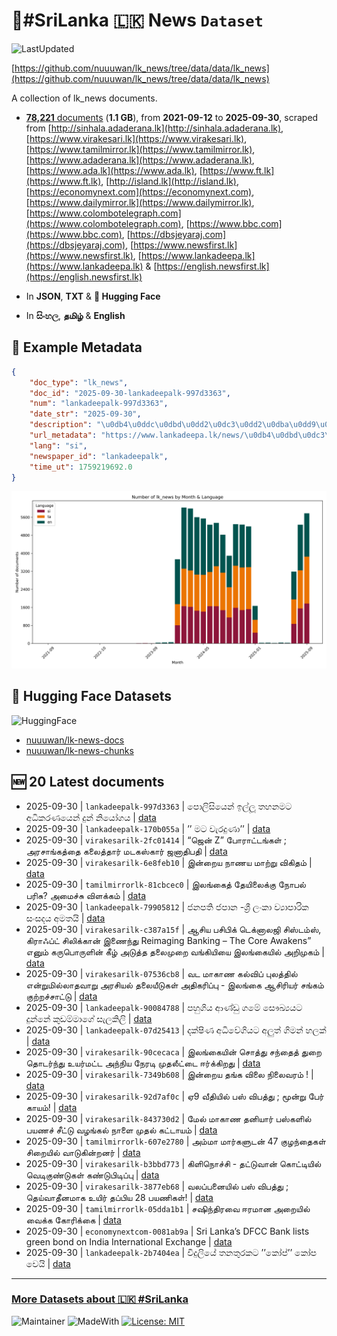 # 📄#SriLanka 🇱🇰 News `Dataset`

![LastUpdated](https://img.shields.io/badge/last_updated-2025--09--30_13:41:37-green)

[https://github.com/nuuuwan/lk_news/tree/data/data/lk_news](https://github.com/nuuuwan/lk_news/tree/data/data/lk_news)

A collection of lk_news documents.

- [**78,221** documents](https://github.com/nuuuwan/lk_news/tree/data/data/lk_news) (**1.1 GB**), from **2021-09-12** to **2025-09-30**, scraped from [http://sinhala.adaderana.lk](http://sinhala.adaderana.lk), [https://www.virakesari.lk](https://www.virakesari.lk), [https://www.tamilmirror.lk](https://www.tamilmirror.lk), [https://www.adaderana.lk](https://www.adaderana.lk), [https://www.ada.lk](https://www.ada.lk), [https://www.ft.lk](https://www.ft.lk), [http://island.lk](http://island.lk), [https://economynext.com](https://economynext.com), [https://www.dailymirror.lk](https://www.dailymirror.lk), [https://www.colombotelegraph.com](https://www.colombotelegraph.com), [https://www.bbc.com](https://www.bbc.com), [https://dbsjeyaraj.com](https://dbsjeyaraj.com), [https://www.newsfirst.lk](https://www.newsfirst.lk), [https://www.lankadeepa.lk](https://www.lankadeepa.lk) & [https://english.newsfirst.lk](https://english.newsfirst.lk)

- In **JSON**, **TXT** & **🤗 Hugging Face**

- In **සිංහල**, **தமிழ்** & **English**

## 📝 Example Metadata

```json
{
    "doc_type": "lk_news",
    "doc_id": "2025-09-30-lankadeepalk-997d3363",
    "num": "lankadeepalk-997d3363",
    "date_str": "2025-09-30",
    "description": "\u0db4\u0ddc\u0dbd\u0dd2\u0dc3\u0dd2\u0dba\u0dd9\u0db1\u0dca \u0d89\u0dbd\u0dca\u0dbd\u0dd6 \u0dad\u0dc4\u0db1\u0db8\u0da7 \u0d85\u0db0\u0dd2\u0d9a\u0dbb\u0dab\u0dba\u0dd9\u0db1\u0dca \u0daf\u0dd4\u0db1\u0dca \u0db1\u0dd2\u0dba\u0ddd\u0d9c\u0dba",
    "url_metadata": "https://www.lankadeepa.lk/news/\u0db4\u0dbd\u0dc3\u0dba\u0db1-\u0d89\u0dbd\u0dbd-\u0dad\u0dc4\u0db1\u0db8\u0da7-\u0d85\u0db0\u0d9a\u0dbb\u0dab\u0dba\u0db1-\u0daf\u0db1-\u0db1\u0dba\u0d9c\u0dba/101-680494",
    "lang": "si",
    "newspaper_id": "lankadeepalk",
    "time_ut": 1759219692.0
}
```

![Chart](https://raw.githubusercontent.com/nuuuwan/lk_news/refs/heads/data/data/lk_news/docs_by_month_and_lang.png)

## 🤗 Hugging Face Datasets

![HuggingFace](https://img.shields.io/badge/-HuggingFace-FDEE21?style=for-the-badge&logo=HuggingFace)

- [nuuuwan/lk-news-docs](https://huggingface.co/datasets/nuuuwan/lk-news-docs)
- [nuuuwan/lk-news-chunks](https://huggingface.co/datasets/nuuuwan/lk-news-chunks)

## 🆕 20 Latest documents

- 2025-09-30 | `lankadeepalk-997d3363` | පොලිසියෙන් ඉල්ලූ තහනමට අධිකරණයෙන් දුන් නියෝගය | [data](https://github.com/nuuuwan/lk_news/tree/data/data/lk_news/2020s/2025/2025-09-30-lankadeepalk-997d3363)
- 2025-09-30 | `lankadeepalk-170b055a` | ’’ මට වැරදුණා’’ | [data](https://github.com/nuuuwan/lk_news/tree/data/data/lk_news/2020s/2025/2025-09-30-lankadeepalk-170b055a)
- 2025-09-30 | `virakesarilk-2fc01414` | “ஜென் Z” போராட்டங்கள் ;  அரசாங்கத்தை கலைத்தார் மடகஸ்கார் ஜனாதிபதி | [data](https://github.com/nuuuwan/lk_news/tree/data/data/lk_news/2020s/2025/2025-09-30-virakesarilk-2fc01414)
- 2025-09-30 | `virakesarilk-6e8feb10` | இன்றைய நாணய மாற்று விகிதம் | [data](https://github.com/nuuuwan/lk_news/tree/data/data/lk_news/2020s/2025/2025-09-30-virakesarilk-6e8feb10)
- 2025-09-30 | `tamilmirrorlk-81cbcec0` | இலங்கைத் தேயிலைக்கு நோபல் பரிசு? அமைச்சு விளக்கம் | [data](https://github.com/nuuuwan/lk_news/tree/data/data/lk_news/2020s/2025/2025-09-30-tamilmirrorlk-81cbcec0)
- 2025-09-30 | `lankadeepalk-79905812` | ජනපති ජපාන -ශ්‍රී ලංකා ව්‍යාපාරික සංසදය අමතයි | [data](https://github.com/nuuuwan/lk_news/tree/data/data/lk_news/2020s/2025/2025-09-30-lankadeepalk-79905812)
- 2025-09-30 | `virakesarilk-c387a15f` | ஆசிய பசிபிக் டெக்னாலஜி சிஸ்டம்ஸ், கிராஃப்ட் சிலிக்கான் இணைந்து Reimaging Banking – The Core Awakens” எனும் கருபொருளின் கீழ் அடுத்த தலைமுறை வங்கியியை இலங்கையில் அறிமுகம் | [data](https://github.com/nuuuwan/lk_news/tree/data/data/lk_news/2020s/2025/2025-09-30-virakesarilk-c387a15f)
- 2025-09-30 | `virakesarilk-07536cb8` | வட மாகாண கல்விப் புலத்தில் என்றுமில்லாதவாறு அரசியல் தலையீடுகள் அதிகரிப்பு - இலங்கை ஆசிரியர் சங்கம் குற்றச்சாட்டு | [data](https://github.com/nuuuwan/lk_news/tree/data/data/lk_news/2020s/2025/2025-09-30-virakesarilk-07536cb8)
- 2025-09-30 | `lankadeepalk-90084788` | පහුගිය ආණ්ඩු ගමේ සෞඛ්‍යයට දුන්නේ කුඩම්මාගේ සැලකිලි | [data](https://github.com/nuuuwan/lk_news/tree/data/data/lk_news/2020s/2025/2025-09-30-lankadeepalk-90084788)
- 2025-09-30 | `lankadeepalk-07d25413` | දක්ෂිණ අධිවේගියට අලුත් ගිමන් හලක් | [data](https://github.com/nuuuwan/lk_news/tree/data/data/lk_news/2020s/2025/2025-09-30-lankadeepalk-07d25413)
- 2025-09-30 | `virakesarilk-90cecaca` | இலங்கையின் சொத்து சந்தைத் துறை தொடர்ந்து உயர்மட்ட அந்நிய நேரடி முதலீட்டை ஈர்க்கிறது | [data](https://github.com/nuuuwan/lk_news/tree/data/data/lk_news/2020s/2025/2025-09-30-virakesarilk-90cecaca)
- 2025-09-30 | `virakesarilk-7349b608` | இன்றைய தங்க விலை நிலைவரம் ! | [data](https://github.com/nuuuwan/lk_news/tree/data/data/lk_news/2020s/2025/2025-09-30-virakesarilk-7349b608)
- 2025-09-30 | `virakesarilk-92d7af0c` | ஏ9 வீதியில் பஸ் விபத்து ; மூன்று பேர் காயம்! | [data](https://github.com/nuuuwan/lk_news/tree/data/data/lk_news/2020s/2025/2025-09-30-virakesarilk-92d7af0c)
- 2025-09-30 | `virakesarilk-843730d2` | மேல் மாகாண தனியார் பஸ்களில் பயணச் சீட்டு வழங்கல்  நாளை முதல் கட்டாயம் | [data](https://github.com/nuuuwan/lk_news/tree/data/data/lk_news/2020s/2025/2025-09-30-virakesarilk-843730d2)
- 2025-09-30 | `tamilmirrorlk-607e2780` | அம்மா மார்களுடன் 47 குழந்தைகள் சிறையில் வாடுகின்றனர் | [data](https://github.com/nuuuwan/lk_news/tree/data/data/lk_news/2020s/2025/2025-09-30-tamilmirrorlk-607e2780)
- 2025-09-30 | `virakesarilk-b3bbd773` | கிளிநொச்சி - தட்டுவான் கொட்டியில் வெடிகுண்டுகள் கண்டுபிடிப்பு | [data](https://github.com/nuuuwan/lk_news/tree/data/data/lk_news/2020s/2025/2025-09-30-virakesarilk-b3bbd773)
- 2025-09-30 | `virakesarilk-3877eb68` | வலப்பனையில் பஸ் விபத்து ; தெய்வாதீனமாக உயிர் தப்பிய 28 பயணிகள்! | [data](https://github.com/nuuuwan/lk_news/tree/data/data/lk_news/2020s/2025/2025-09-30-virakesarilk-3877eb68)
- 2025-09-30 | `tamilmirrorlk-05dda1b1` | சஷிந்திரவை ஈரமான அறையில் வைக்க கோரிக்கை | [data](https://github.com/nuuuwan/lk_news/tree/data/data/lk_news/2020s/2025/2025-09-30-tamilmirrorlk-05dda1b1)
- 2025-09-30 | `economynextcom-0081ab9a` | Sri Lanka’s DFCC Bank lists green bond on India International Exchange | [data](https://github.com/nuuuwan/lk_news/tree/data/data/lk_news/2020s/2025/2025-09-30-economynextcom-0081ab9a)
- 2025-09-30 | `lankadeepalk-2b7404ea` | විදුලියේ තනතුරකට  ’’කෝප්’’   කෝප වෙයි | [data](https://github.com/nuuuwan/lk_news/tree/data/data/lk_news/2020s/2025/2025-09-30-lankadeepalk-2b7404ea)

---

### [More Datasets about 🇱🇰 #SriLanka](https://github.com/nuuuwan/lk_datasets)

![Maintainer](https://img.shields.io/badge/maintainer-nuuuwan-red)
![MadeWith](https://img.shields.io/badge/made_with-python-blue)
[![License: MIT](https://img.shields.io/badge/License-MIT-yellow.svg)](https://opensource.org/licenses/MIT)
